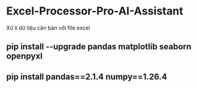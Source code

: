 # Excel-Processor-Pro-AI-Assistant
Xử lí dữ liệu căn bản với file excel


##  pip install --upgrade pandas matplotlib seaborn openpyxl
##  pip install pandas==2.1.4 numpy==1.26.4


